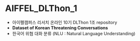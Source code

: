 # AIFFEL_DLThon_1
- 아이펠캠퍼스 리서치 온라인 10기 DLThon 1조 repository
- **Dataset of Korean Threatening Conversations**
- 한국어 위협 대화 분류 (NLU : Natural Language Understanding)
